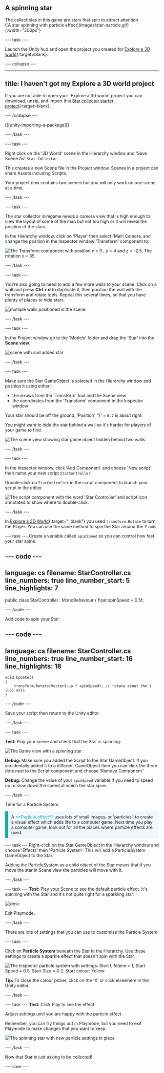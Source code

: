 ## A spinning star

<div style="display: flex; flex-wrap: wrap">
<div style="flex-basis: 200px; flex-grow: 1; margin-right: 15px;">
The collectibles in this game are stars that spin to attract attention.
</div>
<div>
![A star spinning with particle effect](images/star-particle.gif){:width="300px"}
</div>
</div>

--- task ---

Launch the Unity hub and open the project you created for [Explore a 3D world](https://projects.raspberrypi.org/en/projects/explore-a-3d-world){:target=blank}. 

--- collapse ---

---
title: I haven't got my Explore a 3D world project
---

If you are not able to open your 'Explore a 3d world' project you can download, unzip, and import this  [Star collector starter project](https://rpf.io/p/en/star-collector-go){:target=blank}. 

--- /collapse ---

[[[unity-importing-a-package]]]

--- /task ---

--- task ---

Right click on the '3D World' scene in the Hierarchy window and 'Save Scene As' `Star Collector`. 

This creates a new Scene file in the Project window. Scenes in a project can share Assets including Scripts. 

Your project now contains two scenes but you will only work on one scene at a time. 

--- /task ---

--- task ---

The star collector minigame needs a camera view that is high enough to view the layout of some of the map but not too high or it will reveal the position of the stars.  

In the Hierarchy window, click on 'Player' then select 'Main Camera, and change the position in the Inspector window 'Transform' component to:

![The Transform component with position x = 0 , y = 4 and z = -2.5. The rotation x = 35.](images/camera-position.png)

--- /task ---

--- task ---

You're also going to need to add a few more walls to your scene. Click on a wall and press **Ctrl + d** to duplicate it, then position the wall with the transform and rotate tools. Repeat this several times, so that you have plenty of places to hide stars.

![multiple walls positioned in the scene](images/multiple_walls.png)

--- /task ---

--- task ---

In the Project window go to the 'Models' folder and drag the 'Star' into the **Scene view**. 

![scene with and added star](images/add_star.png)

--- /task ---

--- task ---

Make sure the Star GameObject is selected in the Hierarchy window and position it using either:
+ the arrows from the 'Transform' tool and the Scene view
+ the coordinates from the 'Transform' component in the Inspector window

Your star should be off the ground, 'Position' 'Y' = `0.7` is about right. 

You might want to hide the star behind a wall so it's harder for players of your game to find: 

![The scene view showing star game object hidden behind two walls](images/position-star.png)

--- /task ---

--- task ---

In the Inspector window, click 'Add Component' and choose 'New script' then name your new script `StarController`  

Double-click on `StarController` in the script component to launch your script in the editor. 

![The script component with the word 'Star Controller' and script icon annotated to show where to double-click.](images/star-script-open.png)

--- /task ---

In [Explore a 3D World](https://projects.raspberrypi.org/en/projects/explore-a-3d-world/){:target="_blank"} you used `transform.Rotate` to turn the Player. You can use the same method to spin the Star around the Y axis.

--- task ---
Create a variable called `spinSpeed` so you can control how fast your star spins:

--- code ---
---
language: cs
filename: StarController.cs
line_numbers: true
line_number_start: 5
line_highlights: 7
---
public class StarController : MonoBehaviour
{
    float spinSpeed = 0.5f;

--- /code ---

Add code to spin your Star:

--- code ---
---
language: cs
filename: StarController.cs
line_numbers: true
line_number_start: 16
line_highlights: 18
---
    void Update()
    {
        transform.Rotate(Vector3.up * spinSpeed); // rotate about the Y (up) axis
    }
--- /code ---

Save your script then return to the Unity editor. 

--- /task ---

--- task ---

**Test:** Play your scene and check that the Star is spinning: 

![The Game view with a spinning star](images/star-spin.gif)

**Debug:** Make sure you added the Script to the Star GameObject. If you accidentally added it to a different GameObject then you can click the three dots next to the Script component and choose 'Remove Component.'

**Debug:** Change the value of your `spinSpeed` variable if you need to speed up or slow down the speed at which the star spins.

--- /task ---

Time for a Particle System. 

<p style="border-left: solid; border-width:10px; border-color: #0faeb0; background-color: aliceblue; padding: 10px;">
A <span style="color: #0faeb0">**Particle effect**</span> uses lots of small images, or 'particles', to create a visual effect which adds life to a computer game. Next time you play a computer game, look out for all the places where particle effects are used. 
</p>

--- task ---
Right-click on the Star GameObject in the Hierarchy window and choose 'Effects' then 'Particle System'. This will add a ParticleSystem GameObject to the Star. 

Adding the ParticleSystem as a child object of the Star means that if you move the star in Scene view the particles will move with it. 

--- /task ---

--- task ---
**Test:** Play your Scene to see the default particle effect. It's spinning with the Star and it's not quite right for a sparkling star:

![desc](images/particle-star-default.gif)

Exit Playmode.

--- /task ---

There are lots of settings that you can use to customise the Particle System. 

--- task ---

Click on **Particle System** beneath the Star in the Hierarchy. Use these settings to create a sparkle effect that doesn't spin with the Star: 

![The Inspector particle system with settings: Start Lifetime = 1, Start Speed = 0.5, Start Size = 0.2. Start colour: Yellow ](images/particle-settings.png)

**Tip:** To close the colour picker, click on the 'X' or click elsewhere in the Unity editor. 

--- /task ---

--- task ---
**Test:** Click Play to see the effect. 

Adjust settings until you are happy with the particle effect. 

Remember, you can try things out in Playmode, but you need to exit Playmode to make changes that you want to keep:

![The spinning star with new particle settings in place](images/star-particle.gif)

--- /task ---

Now that Star is just asking to be collected! 

--- save ---